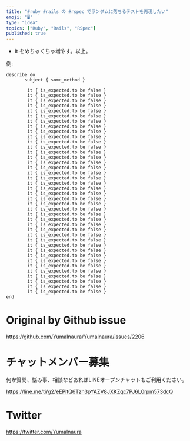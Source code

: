 ```yaml
---
title: "#ruby #rails の #rspec でランダムに落ちるテストを再現したい"
emoji: "🖥"
type: "idea"
topics: ["Ruby", "Rails", "RSpec"]
published: true
---
```


- it をめちゃくちゃ増やす。以上。

例:

```
describe do
       subject { some_method } 

        it { is_expected.to be false }
        it { is_expected.to be false }
        it { is_expected.to be false }
        it { is_expected.to be false }
        it { is_expected.to be false }
        it { is_expected.to be false }
        it { is_expected.to be false }
        it { is_expected.to be false }
        it { is_expected.to be false }
        it { is_expected.to be false }
        it { is_expected.to be false }
        it { is_expected.to be false }
        it { is_expected.to be false }
        it { is_expected.to be false }
        it { is_expected.to be false }
        it { is_expected.to be false }
        it { is_expected.to be false }
        it { is_expected.to be false }
        it { is_expected.to be false }
        it { is_expected.to be false }
        it { is_expected.to be false }
        it { is_expected.to be false }
        it { is_expected.to be false }
        it { is_expected.to be false }
        it { is_expected.to be false }
        it { is_expected.to be false }
        it { is_expected.to be false }
        it { is_expected.to be false }
        it { is_expected.to be false }
        it { is_expected.to be false }
        it { is_expected.to be false }
        it { is_expected.to be false }
        it { is_expected.to be false }
        it { is_expected.to be false }
        it { is_expected.to be false }
        it { is_expected.to be false }
        it { is_expected.to be false }
        it { is_expected.to be false }
        it { is_expected.to be false }
        it { is_expected.to be false }
end

```

# Original by Github issue

https://github.com/YumaInaura/YumaInaura/issues/2206








<!-- Update From Qiita API -->

# チャットメンバー募集


何か質問、悩み事、相談などあればLINEオープンチャットもご利用ください。

https://line.me/ti/g2/eEPltQ6Tzh3pYAZV8JXKZqc7PJ6L0rpm573dcQ





# Twitter


https://twitter.com/YumaInaura


<!-- Update From Qiita API -->


